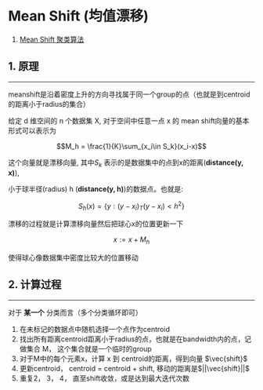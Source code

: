 # Mean Shift (均值漂移)

1. [Mean Shift 聚类算法](https://blog.csdn.net/hjimce/article/details/45718593)

## 1. 原理
-------------------

meanshift是沿着密度上升的方向寻找属于同一个group的点（也就是到centroid的距离小于radius的集合）

给定 d 维空间的 n 个数据集 X, 对于空间中任意一点 x 的 mean shift向量的基本形式可以表示为

$$M_h = \frac{1}{K}\sum_{x_i\in S_k}(x_i-x)$$

这个向量就是漂移向量, 其中$S_k$ 表示的是数据集中的点到x的距离(**distance(y, x)**), 

小于球半径(radius) h (**distance(y, h)**)的数据点。也就是:

$$S_h(x) = \{y:(y-x_i)_T (y-x_i) < h^2 \}$$

漂移的过程就是计算漂移向量然后把球心x的位置更新一下

$$x:=x+M_h $$

使得球心像数据集中密度比较大的位置移动


## 2. 计算过程
-------------------

对于 **某一个** 分类而言（多个分类循环即可）

1. 在未标记的数据点中随机选择一个点作为centroid
2. 找出所有距离centroid距离小于radius的点，也就是在bandwidth内的点，记做集合 M， 这个集合就是一个临时的group
3. 对于M中的每个元素x，计算 x 到 centroid的距离，得到向量 $\vec{shift}$
4. 更新centroid， centroid = centroid + shift, 移动的距离是$||\vec{shift}||$
5. 重复2， 3， 4， 直至shift收敛，或是达到最大迭代次数

